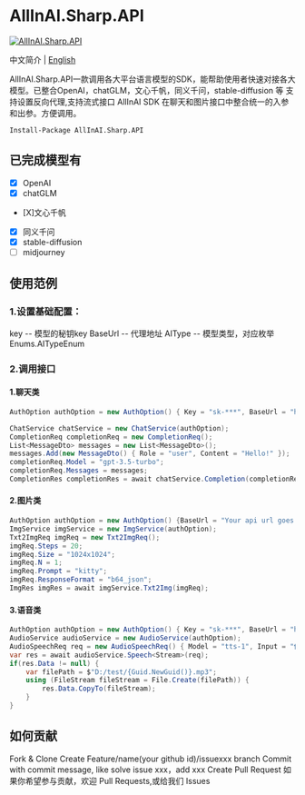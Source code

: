 ﻿# AllInAI.Sharp.API
[![AllInAI.Sharp.API](https://img.shields.io/nuget/v/AllInAI.Sharp.API?style=for-the-badge)](https://www.nuget.org/packages/AllInAI.Sharp.API/)

中文简介 | [English](README.md)

AllInAI.Sharp.API一款调用各大平台语言模型的SDK，能帮助使用者快速对接各大模型。已整合OpenAI，chatGLM，文心千帆，同义千问，stable-diffusion 等
支持设置反向代理,支持流式接口
AllInAI SDK 在聊天和图片接口中整合统一的入参和出参。方便调用。

```
Install-Package AllInAI.Sharp.API
```
## 已完成模型有
- [X] OpenAI
- [X] chatGLM
- [X]文心千帆
- [X] 同义千问
- [X] stable-diffusion
- [ ] midjourney

## 使用范例
### 1.设置基础配置：
key -- 模型的秘钥key
BaseUrl -- 代理地址
AIType -- 模型类型，对应枚举Enums.AITypeEnum

### 2.调用接口
#### 1.聊天类

```c#
AuthOption authOption = new AuthOption() { Key = "sk-***", BaseUrl = "https://api.openai.com", AIType = Enums.AITypeEnum.OpenAi };

ChatService chatService = new ChatService(authOption);
CompletionReq completionReq = new CompletionReq();
List<MessageDto> messages = new List<MessageDto>();
messages.Add(new MessageDto() { Role = "user", Content = "Hello!" });
completionReq.Model = "gpt-3.5-turbo";
completionReq.Messages = messages;
CompletionRes completionRes = await chatService.Completion(completionReq);

```
#### 2.图片类

```c#
AuthOption authOption = new AuthOption() {BaseUrl = "Your api url goes here", AIType = Enums.AITypeEnum.SD };
ImgService imgService = new ImgService(authOption);
Txt2ImgReq imgReq = new Txt2ImgReq();
imgReq.Steps = 20;
imgReq.Size = "1024x1024";
imgReq.N = 1;
imgReq.Prompt = "kitty";
imgReq.ResponseFormat = "b64_json";
ImgRes imgRes = await imgService.Txt2Img(imgReq);

```
#### 3.语音类

```c#
AuthOption authOption = new AuthOption() { Key = "sk-***", BaseUrl = "https://api.openai.com", AIType = Enums.AITypeEnum.OpenAi };
AudioService audioService = new AudioService(authOption);
AudioSpeechReq req = new AudioSpeechReq() { Model = "tts-1", Input = "你好，我是饶坤，我是AllInAI.Sharp.API的开发者", Voice = "alloy" };
var res = await audioService.Speech<Stream>(req);
if(res.Data != null) {
    var filePath = $"D:/test/{Guid.NewGuid()}.mp3";
    using (FileStream fileStream = File.Create(filePath)) {
        res.Data.CopyTo(fileStream);
    }
}

```

## 如何贡献
Fork & Clone
Create Feature/name(your github id)/issuexxx branch
Commit with commit message, like solve issue xxx，add xxx
Create Pull Request
如果你希望参与贡献，欢迎 Pull Requests,或给我们 Issues

